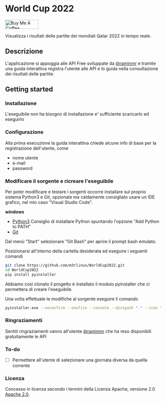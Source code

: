 # World Cup 2022

<a href="https://www.buymeacoffee.com/m3rlinux" target="_blank"><img src="https://cdn.buymeacoffee.com/buttons/v2/default-yellow.png" alt="Buy Me A Coffee" style="height: 30px !important;width: 108px !important;" ></a>

Visualizza i risultati delle partite dei mondiali Qatar 2022 in tempo reale.

## Descrizione

L'applicazione si appoggia alle API Free sviluppate da [@raminmr](https://github.com/raminmr/free-api-worldcup2022) e tramite una guida interattiva registra l'utente alle API e lo guida nella consultazione dei risultati delle partite.

## Getting started

### Installazione

L'eseguibile non ha bisogno di installazione e' sufficiente scaricarlo ed eseguirlo

### Configurazione

Alla prima esecuzione la guida interattiva chiede alcune info di base per la registrazione dell'utente, come

- nome utente
- e-mail
- password

### Modificare il sorgente e ricreare l'eseguibile

Per poter modificare e testare i sorgenti occorre installare sul proprio sistema Python3 e Git, opzionale ma caldamente consigliato usare un IDE grafico, nel mio caso "Visual Studio Code".

**windows**

- [Python3](https://www.python.org/downloads/windows/) Consiglio di installare Python spuntando l'opzione "Add Python to PATH"
- [Git](https://gitforwindows.org/)

Dal menù "Start" selezionare "Git Bash" per aprire il prompt bash emulato.

Posizionarsi all'interno della cartella desiderata ed eseguire i seguenti comandi

``` bash
git clone https://github.com/m3rlinux/WorldCup2022.git
cd WorldCup2022
pip install pyinstaller
```

Abbiamo così clonato il progetto è installato il modulo pyinstaller che ci permettera di creare l'eseguibile.

Una volta effettuate le modifiche al sorgente eseguire il comando

``` bash
pyinstaller.exe --noconfirm --onefile --console --distpath "." --icon "src/mondiali.ico"  "src/mondiali.py"
```

### Ringraziamenti

Sentiti ringraziamenti vanno all'utente [@raminmr](https://github.com/raminmr) che ha reso disponibili gratuitamente le API

### To-do

- [ ] Permettere all'utente di selezionare una giornata diversa da quella corrente

### Licenza

Concesso in licenza secondo i termini della Licenza Apache, versione 2.0 [Apache 2.0](http://www.apache.org/licenses/LICENSE-2.0).
